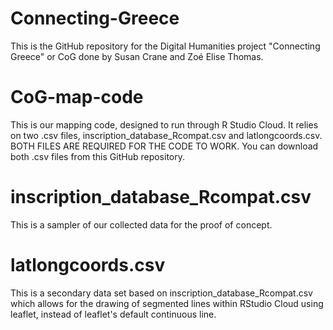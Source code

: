 # Connecting-Greece

This is the GitHub repository for the Digital Humanities project "Connecting Greece" or CoG done by Susan Crane 
and Zoé Elise Thomas.

# CoG-map-code
This is our mapping code, designed to run through R Studio Cloud. It relies on two .csv files, inscription_database_Rcompat.csv and latlongcoords.csv.
BOTH FILES ARE REQUIRED FOR THE CODE TO WORK. You can download both .csv files from this GitHub repository.

# inscription_database_Rcompat.csv
This is a sampler of our collected data for the proof of concept.

# latlongcoords.csv
This is a secondary data set based on inscription_database_Rcompat.csv which allows for the drawing of 
segmented lines within RStudio Cloud using leaflet, instead of leaflet's default continuous line.
